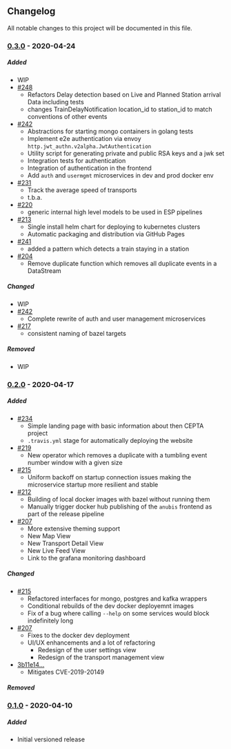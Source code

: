 ## Changelog
All notable changes to this project will be documented in this file.

### [0.3.0] - 2020-04-24
##### Added
- WIP
- [#248](https://github.com/bptlab/cepta/pull/248)
  - Refactors Delay detection based on Live and Planned Station arrival Data including tests
  - changes TrainDelayNotification location_id to station_id to match conventions of other events
- [#242](https://github.com/bptlab/cepta/pull/242)
  - Abstractions for starting mongo containers in golang tests
  - Implement e2e authentication via envoy `http.jwt_authn.v2alpha.JwtAuthentication`
  - Utility script for generating private and public RSA keys and a jwk set
  - Integration tests for authentication
  - Integration of authentication in the frontend
  - Add `auth` and `usermgmt` microservices in dev and prod docker env
- [#231](https://github.com/bptlab/cepta/pull/231)
  - Track the average speed of transports
  - t.b.a.
- [#220](https://github.com/bptlab/cepta/pull/220)
  - generic internal high level models to be used in ESP pipelines
- [#213](https://github.com/bptlab/cepta/pull/213)
  - Single install helm chart for deploying to kubernetes clusters
  - Automatic packaging and distribution via GitHub Pages
- [#241](https://github.com/bptlab/cepta/pull/241)
  - added a pattern which detects a train staying in a station
- [#204](https://github.com/bptlab/cepta/pull/219)
  - Remove duplicate function which removes all duplicate events in a DataStream

##### Changed
- WIP
- [#242](https://github.com/bptlab/cepta/pull/242)
  - Complete rewrite of auth and user management microservices
- [#217](https://github.com/bptlab/cepta/pull/217)
  - consistent naming of bazel targets

##### Removed
- WIP

### [0.2.0] - 2020-04-17
##### Added
- [#234](https://github.com/bptlab/cepta/pull/234)
  - Simple landing page with basic information about then CEPTA project
  - `.travis.yml` stage for automatically deploying the website
- [#219](https://github.com/bptlab/cepta/pull/219)
  - New operator which removes a duplicate with a tumbling event number window with a given size
- [#215](https://github.com/bptlab/cepta/pull/215)
  - Uniform backoff on startup connection issues making the microservice startup more resilient and stable
- [#212](https://github.com/bptlab/cepta/pull/212)
  - Building of local docker images with bazel without running them
  - Manually trigger docker hub publishing of the `anubis` frontend as part of the release pipeline
- [#207](https://github.com/bptlab/cepta/pull/207)
  - More extensive theming support
  - New Map View
  - New Transport Detail View
  - New Live Feed View
  - Link to the grafana monitoring dashboard

##### Changed
- [#215](https://github.com/bptlab/cepta/pull/215)
  - Refactored interfaces for mongo, postgres and kafka wrappers
  - Conditional rebuilds of the dev docker deployemnt images
  - Fix of a bug where calling `--help` on some services would block indefinitely long
- [#207](https://github.com/bptlab/cepta/pull/207)
  - Fixes to the docker dev deployment
  - UI/UX enhancements and a lot of refactoring
    - Redesign of the user settings view
    - Redesign of the transport management view
- [3b11e14...](https://github.com/bptlab/cepta/commit/3b11e14a05e31c29e62e4a8c779d023eadfed9b9)
  - Mitigates CVE-2019-20149

##### Removed

### [0.1.0] - 2020-04-10
##### Added
- Initial versioned release

[0.3.0]: https://github.com/bptlab/cepta/compare/v0.2.0...v0.3.0
[0.2.0]: https://github.com/bptlab/cepta/compare/v0.1.0...v0.2.0
[0.1.0]: https://github.com/bptlab/cepta/releases/tag/v0.1.0
